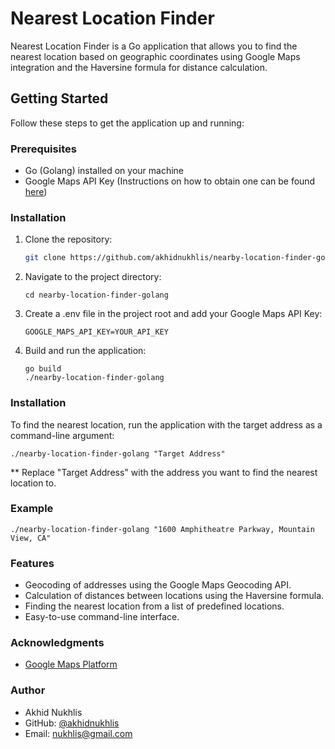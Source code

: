# Nearest Location Finder

Nearest Location Finder is a Go application that allows you to find the nearest location based on geographic coordinates using Google Maps integration and the Haversine formula for distance calculation.

## Getting Started

Follow these steps to get the application up and running:

### Prerequisites

- Go (Golang) installed on your machine
- Google Maps API Key (Instructions on how to obtain one can be found [here](https://developers.google.com/maps/gmp-get-started))

### Installation

1. Clone the repository:

   ```sh
   git clone https://github.com/akhidnukhlis/nearby-location-finder-golang
   ```
   
2. Navigate to the project directory:

   ```
   cd nearby-location-finder-golang
   ```

3. Create a .env file in the project root and add your Google Maps API Key:

   ```
   GOOGLE_MAPS_API_KEY=YOUR_API_KEY
   ```

4. Build and run the application:

   ```
   go build
   ./nearby-location-finder-golang
   ```

### Installation

To find the nearest location, run the application with the target address as a command-line argument:

   ```
   ./nearby-location-finder-golang "Target Address"
   ```
** Replace "Target Address" with the address you want to find the nearest location to.

### Example
   ```
   ./nearby-location-finder-golang "1600 Amphitheatre Parkway, Mountain View, CA"
   ```

### Features
   * Geocoding of addresses using the Google Maps Geocoding API.
   * Calculation of distances between locations using the Haversine formula.
   * Finding the nearest location from a list of predefined locations.
   * Easy-to-use command-line interface.

### Acknowledgments
   * [Google Maps Platform](https://developers.google.com/maps/documentation)

### Author
   * Akhid Nukhlis
   * GitHub: [@akhidnukhlis](https://github.com/akhidnukhlis)
   * Email: nukhlis@gmail.com


